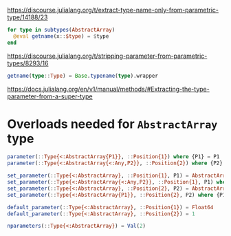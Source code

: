 https://discourse.julialang.org/t/extract-type-name-only-from-parametric-type/14188/23
```julia
for type in subtypes(AbstractArray)
  @eval getname(x::$type) = $type
end
```

https://discourse.julialang.org/t/stripping-parameter-from-parametric-types/8293/16
```julia
getname(type::Type) = Base.typename(type).wrapper
```

https://docs.julialang.org/en/v1/manual/methods/#Extracting-the-type-parameter-from-a-super-type

# Overloads needed for `AbstractArray` type
```julia
parameter(::Type{<:AbstractArray{P1}}, ::Position{1}) where {P1} = P1
parameter(::Type{<:AbstractArray{<:Any,P2}}, ::Position{2}) where {P2} = P2

set_parameter(::Type{<:AbstractArray}, ::Position{1}, P1) = AbstractArray{P1}
set_parameter(::Type{<:AbstractArray{<:Any,P2}}, ::Position{1}, P1) where {P2} = AbstractArray{P1,P2}
set_parameter(::Type{<:AbstractArray}, ::Position{2}, P2) = AbstractArray{<:Any,P2}
set_parameter(::Type{<:AbstractArray{P1}}, ::Position{2}, P2) where {P1} = AbstractArray{P1,P2}

default_parameter(::Type{<:AbstractArray}, ::Position{1}) = Float64
default_parameter(::Type{<:AbstractArray}, ::Position{2}) = 1

nparameters(::Type{<:AbstractArray}) = Val(2)
```

